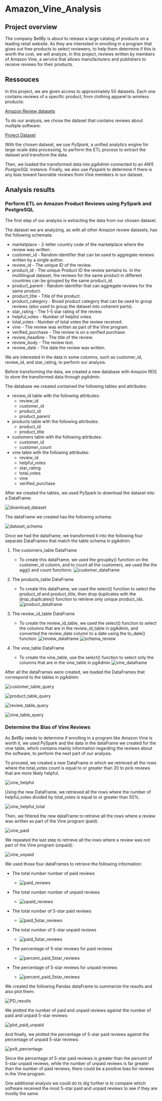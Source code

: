 # Amazon_Vine_Analysis

## Project overview

The company $ellBy is about to release a large catalog of products on a leading retail website. 
As they are interested in enrolling in a program that gives out free products to select reviewers, 
to help them determine if this is worth the cost, we will analyze, in this project, reviews written by 
members of Amazon Vine, a service that allows manufacturers and publishers to receive reviews for 
their products.


## Ressouces 

In this project, we are given access to approximately 50 datasets. Each one contains reviews of a specific product, 
from clothing apparel to wireless products:

[Amazon Review datasets](https://s3.amazonaws.com/amazon-reviews-pds/tsv/index.txt)

To do our analysis, we chose the dataset that contains reviews about multiple software:

[Project Dataset](https://s3.amazonaws.com/amazon-reviews-pds/tsv/amazon_reviews_us_Software_v1_00.tsv.gz)

With the chosen dataset, we use *PySpark*, a unified analytics engine for large-scale data processing, to 
perform the ETL process to extract the dataset and transform the data.

Then, we loaded the transformed data into *pgAdmin* connected to an *AWS PostgreSQL* instance. Finally, we also use *Pyspark* to determine
if there is any bias toward favorable reviews from Vine members in our dataset.


## Analysis results

### Perform ETL on Amazon Product Reviews using PySpark and PostgreSQL

The first step of our analysis is extracting the data from our chosen dataset.

The dataset we are analyzing, as with all other Amazon review datasets, has the following schemata:

*	marketplace       - 2-letter country code of the marketplace where the review was written.
*	customer_id       - Random identifier that can be used to aggregate reviews written by a single author.
*	review_id         - The unique ID of the review.
*	product_id        - The unique Product ID the review pertains to. In the multilingual dataset, the reviews
                    	for the same product in different countries can be grouped by the same product_id.
*	product_parent    - Random identifier that can aggregate reviews for the same product.
*	product_title     - Title of the product.
*	product_category  - Broad product category that can be used to group reviews 
                    (also used to group the dataset into coherent parts).
*	star_rating       - The 1-5 star rating of the review.
*	helpful_votes     - Number of helpful votes.
*	total_votes       - Number of total votes the review received.
*	vine              - The review was written as part of the Vine program.
*	verified_purchase - The review is on a verified purchase.
*	review_headline   - The title of the review.
*	review_body       - The review text.
*	review_date       - The date the review was written.

We are interested in the data in some columns, such as customer_id, review_id, and star_rating, to perform our analysis.

Before transforming the data, we created a new database with Amazon RDS to store the transformed data through pgAdmin.

The database we created contained the following tables and attributes:

* review_id table with the following attributes: 
	* review_id
	* customer_id
	* product_id
	* product_parent
* products table with the following attributes: 
	* product_id
	* product_title
* customers table with the following attributes: 
	* customer_id
	* customer_count
* vine table with the following attributes: 
	* review_id
	* helpful_votes
	* star_rating
	* total_votes
	* vine
	* verified_purchase

After we created the tables, we used PySpark to download the dataset into a DataFrame:

![download_dataset](https://github.com/valerielnd/Amazon_Vine_Analysis/blob/main/dowload_dataset.png)

The dataFrame we created has the following schema:

![dataset_schema](https://github.com/valerielnd/Amazon_Vine_Analysis/blob/main/data_set_schema.png)

Once we had the dataframe, we transformed it into the following four separate DataFrames that match the table schema in pgAdmin:

1.	The customers_table DataFrame
	*	To create this dataFrame, we used the groupby() function on the customer_id column, and to count all the customers, we used the 
		the agg() and count functions:
		![customer_dataframe](https://github.com/valerielnd/Amazon_Vine_Analysis/blob/main/customer_table.png)
		
2.	The products_table DataFrame
	*	To create this dataFrame, we used the select() function to select the product_id and product_title, then drop 
		duplicates with the drop_duplicates() function to retrieve only unique product_ids.
		![product_dataframe](https://github.com/valerielnd/Amazon_Vine_Analysis/blob/main/products_table.png)
	
3.	The review_id_table DataFrame
	*	To create the review_id_table, we used the select() function to select the columns that are in the review_id_table in pgAdmin,
		and converted the review_date column to a date using the to_date() function:
		![review_dataframe](https://github.com/valerielnd/Amazon_Vine_Analysis/blob/main/review_table.png)
		![schema_review](https://github.com/valerielnd/Amazon_Vine_Analysis/blob/main/to_date_result.png)
	
4.	The vine_table DataFrame	
	*	To create the vine_table, use the select() function to select only the columns that are in the vine_table in pgAdmin
		![vine_dataframe](https://github.com/valerielnd/Amazon_Vine_Analysis/blob/main/vine_table_df.png)


After all the dataFrames were created, we loaded the DataFrames that correspond to the tables in pgAdmin:

![customer_table_query](https://github.com/valerielnd/Amazon_Vine_Analysis/blob/main/customer_table_query.png)

![product_table_query](https://github.com/valerielnd/Amazon_Vine_Analysis/blob/main/product_table_query.png)

![review_table_query](https://github.com/valerielnd/Amazon_Vine_Analysis/blob/main/review_table_query.png)

![vine_table_query](https://github.com/valerielnd/Amazon_Vine_Analysis/blob/main/vine_table_query.png)


### Determine the Bias of Vine Reviews

As $ellBy needs to determine if enrolling in a program like Amazon Vine is worth it, we
used PySpark and the data in the dataFrame we created for the vine table, which contains mainly
information regarding the reviews about the software, to perform the next part of our analysis.

To proceed, we created a new DataFrame in which we retrieved all the rows where the total_votes count 
is equal to or greater than 20 to pick reviews that are more likely helpful.

![vine_helpful](https://github.com/valerielnd/Amazon_Vine_Analysis/blob/main/vine_helpful_votes.png)

Using the new DataFrame, we retrieved all the rows where the number of helpful_votes divided by total_votes is equal 
to or greater than 50%.

![vine_helpful_total](https://github.com/valerielnd/Amazon_Vine_Analysis/blob/main/vine_helpful_total.png)

Then, we filtered the new dataFrame to retrieve all the rows where a review was written as part of the Vine program (paid):

![vine_paid](https://github.com/valerielnd/Amazon_Vine_Analysis/blob/main/vine_paid.png)

We repeated the last step to retrieve all the rows where a review was not part of the Vine program (unpaid):

![vine_unpaid](https://github.com/valerielnd/Amazon_Vine_Analysis/blob/main/vine_unpaid_rev.png)

We used those four dataFrames to retrieve the following information:

* 	The total number number of paid reviews		
	- ![paid_reviews](https://github.com/valerielnd/Amazon_Vine_Analysis/blob/main/paid_reviews.png)
	
*	The total number number of unpaid reviews
	- ![upaid_reviews](https://github.com/valerielnd/Amazon_Vine_Analysis/blob/main/unpaid_reviews.png)
	
*	The total number of 5-star paid reviews
	- ![paid_5star_reviews](https://github.com/valerielnd/Amazon_Vine_Analysis/blob/main/5star_paid.png)
	
*	The total number of 5-star unpaid reviews
	- ![paid_5star_reviews](https://github.com/valerielnd/Amazon_Vine_Analysis/blob/main/5star_unpaid.png)
	
*	The percentage of 5-star reviews for paid reviews
	- ![percent_paid_5star_reviews](https://github.com/valerielnd/Amazon_Vine_Analysis/blob/main/perc_5star_paid.png)
	
*	The percentage of 5-star reviews for unpaid reviews
	- ![percent_paid_5star_reviews](https://github.com/valerielnd/Amazon_Vine_Analysis/blob/main/perc_5star_unpaid.png)
	
We created the following Pandas dataFrame to summarize the results and also plot them:

![PD_results](https://github.com/valerielnd/Amazon_Vine_Analysis/blob/main/PD_results.png)

We plotted the number of paid and unpaid reviews against the number of paid and unpaid 5-star reviews:

![plot_paid_unpaid](https://github.com/valerielnd/Amazon_Vine_Analysis/blob/main/plot_paid_unpaid.png)

And finally, we plotted the percentage of 5-star paid reviews against the percentage of unpaid 5-star reviews:

![polt_percentage](https://github.com/valerielnd/Amazon_Vine_Analysis/blob/main/plot_percentage.png)

Since the percentage of 5-star paid reviews is greater than the percent of 5-star unpaid reviews, while the number
of unpaid reviews is far greater than the number of paid reviews; there could be a positive bias for reviews in the Vine program.

One additional analysis we could do to dig further is to compare which software received the most 5-star
paid and unpaid reviews to see if they are mostly the same.




